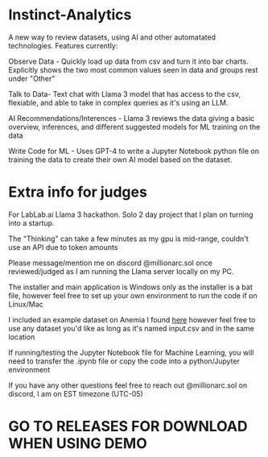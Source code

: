 # Instinct-Analytics

A new way to review datasets, using AI and other automatated technologies. Features currently:

Observe Data - Quickly load up data from csv and turn it into bar charts. Explicitly shows the two most common values seen in data and groups rest under "Other"

Talk to Data- Text chat with Llama 3 model that has access to the csv, flexiable, and able to take in complex queries as it's using an LLM.

AI Recommendations/Interences - Llama 3 reviews the data giving a basic overview, inferences, and different suggested models for ML training on the data

Write Code for ML - Uses GPT-4 to write a Jupyter Notebook python file on training the data to create their own AI model based on the dataset.

# Extra info for judges

For LabLab.ai Llama 3 hackathon. Solo 2 day project that I plan on turning into a startup.

The "Thinking" can take a few minutes as my gpu is mid-range, couldn't use an API due to token amounts

Please message/mention me on discord @millionarc.sol once reviewed/judged as I am running the Llama server locally on my PC.

The installer and main application is Windows only as the installer is a bat file, however feel free to set up your own environment to run the code if on Linux/Mac

I included an example dataset on Anemia I found [here]([url](https://www.kaggle.com/datasets/sayeemmohammed/anemia-detection)) however feel free to use any dataset you'd like as long as it's named input.csv and in the same location

If running/testing the Jupyter Notebook file for Machine Learning, you will need to transfer the .ipynb file or copy the code into a python/Jupyter environment

If you have any other questions feel free to reach out @millionarc.sol on discord, I am on EST timezone (UTC-05)






# GO TO RELEASES FOR DOWNLOAD WHEN USING DEMO
